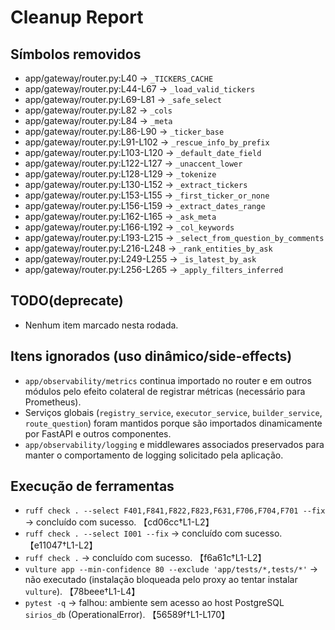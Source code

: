 # Cleanup Report

## Símbolos removidos
- app/gateway/router.py:L40 → `_TICKERS_CACHE`
- app/gateway/router.py:L44-L67 → `_load_valid_tickers`
- app/gateway/router.py:L69-L81 → `_safe_select`
- app/gateway/router.py:L82 → `_cols`
- app/gateway/router.py:L84 → `_meta`
- app/gateway/router.py:L86-L90 → `_ticker_base`
- app/gateway/router.py:L91-L102 → `_rescue_info_by_prefix`
- app/gateway/router.py:L103-L120 → `_default_date_field`
- app/gateway/router.py:L122-L127 → `_unaccent_lower`
- app/gateway/router.py:L128-L129 → `_tokenize`
- app/gateway/router.py:L130-L152 → `_extract_tickers`
- app/gateway/router.py:L153-L155 → `_first_ticker_or_none`
- app/gateway/router.py:L156-L159 → `_extract_dates_range`
- app/gateway/router.py:L162-L165 → `_ask_meta`
- app/gateway/router.py:L166-L192 → `_col_keywords`
- app/gateway/router.py:L193-L215 → `_select_from_question_by_comments`
- app/gateway/router.py:L216-L248 → `_rank_entities_by_ask`
- app/gateway/router.py:L249-L255 → `_is_latest_by_ask`
- app/gateway/router.py:L256-L265 → `_apply_filters_inferred`

## TODO(deprecate)
- Nenhum item marcado nesta rodada.

## Itens ignorados (uso dinâmico/side-effects)
- `app/observability/metrics` continua importado no router e em outros módulos pelo efeito colateral de registrar métricas (necessário para Prometheus).
- Serviços globais (`registry_service`, `executor_service`, `builder_service`, `route_question`) foram mantidos porque são importados dinamicamente por FastAPI e outros componentes.
- `app/observability/logging` e middlewares associados preservados para manter o comportamento de logging solicitado pela aplicação.

## Execução de ferramentas
- `ruff check . --select F401,F841,F822,F823,F631,F706,F704,F701 --fix` → concluído com sucesso. 【cd06cc†L1-L2】
- `ruff check . --select I001 --fix` → concluído com sucesso. 【e11047†L1-L2】
- `ruff check .` → concluído com sucesso. 【f6a61c†L1-L2】
- `vulture app --min-confidence 80 --exclude 'app/tests/*,tests/*'` → não executado (instalação bloqueada pelo proxy ao tentar instalar `vulture`). 【78beee†L1-L4】
- `pytest -q` → falhou: ambiente sem acesso ao host PostgreSQL `sirios_db` (OperationalError). 【56589f†L1-L170】
